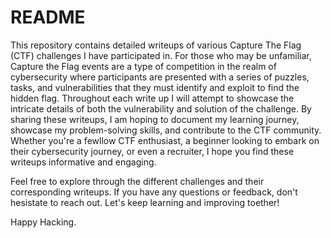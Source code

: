 # README

This repository contains detailed writeups of various Capture The Flag (CTF) challenges I have participated in. For those who may be unfamiliar, Capture the Flag events are a type of competition in the realm of cybersecurity where participants are presented with a series of puzzles, tasks, and vulnerabilities that they must identify and exploit to find the hidden flag. Throughout each write up I will attempt to showcase the intricate details of both the vulnerability and solution of the challenge. By sharing these writeups, I am hoping to document my learning journey, showcase my problem-solving skills, and contribute to the CTF community. Whether you're a fewllow CTF enthusiast, a beginner looking to embark on their cybersecurity journey, or even a recruiter, I hope you find these writeups informative and engaging.

Feel free to explore through the different challenges and their corresponding writeups. If you have any questions or feedback, don't hesistate to reach out. Let's keep learning and improving toether!

Happy Hacking.
